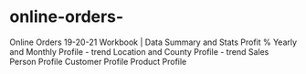 # online-orders-
Online Orders 19-20-21 Workbook  |  Data Summary and Stats Profit % Yearly and Monthly Profile - trend Location and County Profile - trend Sales Person Profile Customer Profile Product Profile
